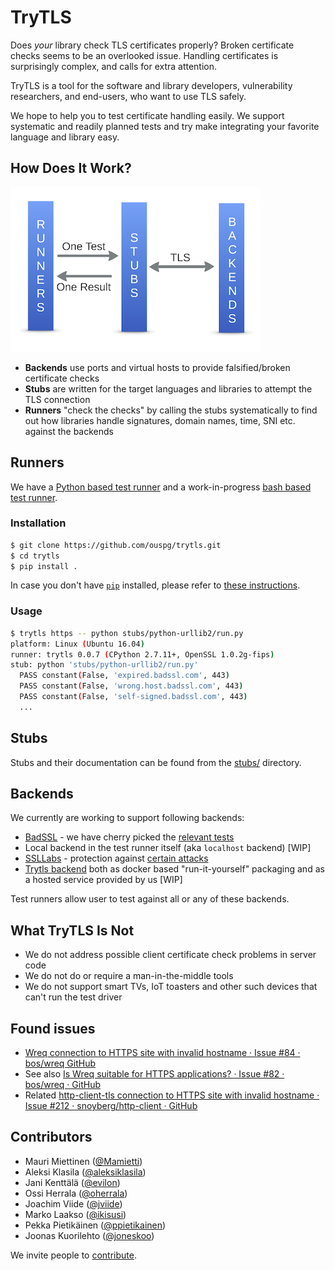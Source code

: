 # TryTLS

Does *your* library check TLS certificates properly?
Broken certificate checks seems to be an overlooked issue.
Handling certificates is surprisingly complex, and calls for extra attention.

TryTLS is a tool for the software and library developers, vulnerability
researchers, and end-users, who want to use TLS safely.

We hope to help you to test certificate handling easily. We support
systematic and readily planned tests and try make integrating your
favorite language and library easy.

## How Does It Work?

![Architecture](doc/concept-pic.png)

 * **Backends** use ports and virtual hosts to provide falsified/broken certificate checks
 * **Stubs** are written for the target languages and libraries to attempt the TLS connection
 * **Runners** "check the checks" by calling the stubs systematically to find out
 how libraries handle signatures, domain names, time, SNI etc. against the backends

## Runners

We have a [Python based test runner](runners/trytls/) and a work-in-progress
[bash based test runner](runners/bashtls/).

### Installation

```sh
$ git clone https://github.com/ouspg/trytls.git
$ cd trytls
$ pip install .
```

In case you don't have [`pip`](https://pip.pypa.io/) installed, please refer to [these instructions](http://docs.python-guide.org/en/latest/starting/installation/).

### Usage

```sh
$ trytls https -- python stubs/python-urllib2/run.py
platform: Linux (Ubuntu 16.04)
runner: trytls 0.0.7 (CPython 2.7.11+, OpenSSL 1.0.2g-fips)
stub: python 'stubs/python-urllib2/run.py'
  PASS constant(False, 'expired.badssl.com', 443)
  PASS constant(False, 'wrong.host.badssl.com', 443)
  PASS constant(False, 'self-signed.badssl.com', 443)
  ...
```

## Stubs

Stubs and their documentation can be found from the [stubs/](stubs/) directory.

## Backends

We currently are working to support following backends:

 * [BadSSL](https://badssl.com) - we have cherry picked the [relevant tests](backends/badssl/README.md)
 * Local backend in the test runner itself (aka `localhost` backend) [WIP]
 * [SSLLabs](https://ssllabs.com) - protection against [certain attacks](backends/ssllabs/README.md)
 * [Trytls backend](backends/trytls) both as docker based "run-it-yourself" packaging and as a
 hosted service provided by us [WIP]

Test runners allow user to test against all or any of these backends.

## What TryTLS Is Not

 * We do not address possible client certificate check problems in server code
 * We do not do or require a man-in-the-middle tools
 * We do not support smart TVs, IoT toasters and other such devices that can't run the test driver

## Found issues

  * [Wreq connection to HTTPS site with invalid hostname · Issue #84 · bos/wreq GitHub](https://github.com/bos/wreq/issues/84)
   * See also [Is Wreq suitable for HTTPS applications? · Issue #82 · bos/wreq · GitHub](https://github.com/bos/wreq/issues/82)
   * Related [http-client-tls connection to HTTPS site with invalid hostname · Issue #212 · snoyberg/http-client · GitHub](https://github.com/snoyberg/http-client/issues/212)

## Contributors

 * Mauri Miettinen ([@Mamietti](https://github.com/Mamietti))
 * Aleksi Klasila ([@aleksiklasila](https://github.com/aleksiklasila))
 * Jani Kenttälä ([@evilon](https://github.com/evilon))
 * Ossi Herrala ([@oherrala](https://github.com/oherrala))
 * Joachim Viide ([@jviide](https://github.com/jviide))
 * Marko Laakso ([@ikisusi](https://github.com/ikisusi))
 * Pekka Pietikäinen ([@ppietikainen](https://github.com/ppietikainen))
 * Joonas Kuorilehto ([@joneskoo](https://github.com/joneskoo))

We invite people to [contribute](CONTRIBUTING.md).
